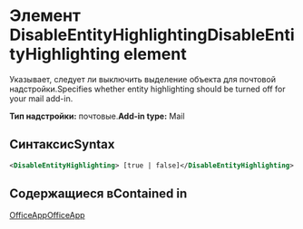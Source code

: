 # <a name="disableentityhighlighting-element"></a><span data-ttu-id="0a03d-101">Элемент DisableEntityHighlighting</span><span class="sxs-lookup"><span data-stu-id="0a03d-101">DisableEntityHighlighting element</span></span>

<span data-ttu-id="0a03d-102">Указывает, следует ли выключить выделение объекта для почтовой надстройки.</span><span class="sxs-lookup"><span data-stu-id="0a03d-102">Specifies whether entity highlighting should be turned off for your mail add-in.</span></span>

<span data-ttu-id="0a03d-103">**Тип надстройки:** почтовые.</span><span class="sxs-lookup"><span data-stu-id="0a03d-103">**Add-in type:** Mail</span></span>

## <a name="syntax"></a><span data-ttu-id="0a03d-104">Синтаксис</span><span class="sxs-lookup"><span data-stu-id="0a03d-104">Syntax</span></span>

```XML
<DisableEntityHighlighting> [true | false]</DisableEntityHighlighting>
```

## <a name="contained-in"></a><span data-ttu-id="0a03d-105">Содержащиеся в</span><span class="sxs-lookup"><span data-stu-id="0a03d-105">Contained in</span></span>

[<span data-ttu-id="0a03d-106">OfficeApp</span><span class="sxs-lookup"><span data-stu-id="0a03d-106">OfficeApp</span></span>](officeapp.md)

